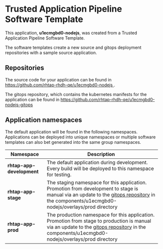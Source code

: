 # Trusted Application Pipeline Software Template

This application, **u1ecmgbd0-nodejs**, was created from a Trusted Application Pipeline Software Template.

The software templates create a new source and gitops deployment repositories with a sample source application. 

## Repositories

The source code for your application can be found in [https://github.com/rhtap-rhdh-qe/u1ecmgbd0-nodejs ](https://github.com/rhtap-rhdh-qe/u1ecmgbd0-nodejs ).
 
The gitops repository, which contains the kubernetes manifests for the application can be found in 
[https://github.com/rhtap-rhdh-qe/u1ecmgbd0-nodejs-gitops ](https://github.com/rhtap-rhdh-qe/u1ecmgbd0-nodejs-gitops ) 

## Application namespaces 

The default application will be found in the following namespaces. Applications can be deployed into unique namespaces or multiple software templates can also bet generated into the same group namespaces.  

|  Namespace   |  Description   |  
| -------- | -------- |   
| **rhtap-app-development** | The default application during development. Every build will be deployed to this namespace for testing. | 
| **rhtap-app-stage** | The staging namespace for this application. Promotion from development to stage is manual via an update to the [gitops repository](https://github.com/rhtap-rhdh-qe/u1ecmgbd0-nodejs-gitops ) in the components/u1ecmgbd0-nodejs/overlays/prod directory |  
| **rhtap-app-prod** | The production namespace for this application. Promotion from stage to production is manual via an update to the [gitops repository](https://github.com/rhtap-rhdh-qe/u1ecmgbd0-nodejs-gitops ) in the components/u1ecmgbd0-nodejs/overlays/prod directory | 